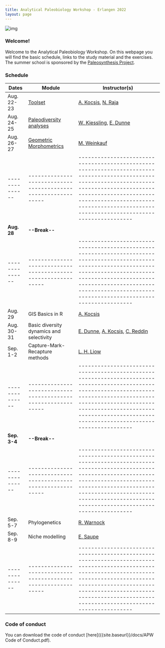 ```yaml
---
title: Analytical Paleobiology Workshop - Erlangen 2022
layout: page
---
```


![img]({{site.baseurl}}/images/orangerie.jpg) 


### Welcome!

Welcome to the Analytical Paleobiology Workshop. On this webpage you will find the basic schedule, links to the study material and the exercises. The summer school is sponsored by the [Paleosynthesis Project](http://www.paleosynthesis.de/).

### Schedule

| Dates        | Module                                                      | Instructor(s)                                                                                                                                                                                                                                                   |
|--------------|-------------------------------------------------------------|-----------------------------------------------------------------------------------------------------------------------------------------------------------------------------------------------------------------------------------------------------------------|
| Aug. 22-23   | [Toolset]({{site.baseurl}}/toolset/)                        | [A. Kocsis](https://www.gzn.nat.fau.de/palaeontologie/team/wissenschaftler/kocsis/), [N. Raja](https://www.gzn.nat.fau.de/palaeontologie/team/wissenschaftler/nussaibah-raja-schoob/)                                                                           |
| Aug. 24-25   | [Paleodiversity analyses]({{site.baseurl}}/paleodiversity/) | [W. Kiessling](https://www.gzn.nat.fau.de/palaeontologie/team/professors/kiessling/), [E. Dunne](https://www.gzn.nat.fau.eu/palaeontologie/team/wissenschaftler/emma-dunne/)                                                                                    |
| Aug. 26-27   | [Geometric Morphometrics]({{site.baseurl}}/morphometrics/)  | [M. Weinkauf](https://sites.google.com/view/manuel-f-g-weinkauf/home)                                                                                                                                                                                           |
|--------------|-------------------------------------------------------------|-----------------------------------------------------------------------------------------------------------------------------------------------------------------------------------------------------------------------------------------------------------------|
| **Aug. 28**  | **--Break--**                                               |                                                                                                                                                                                                                                                                 |
|--------------|-------------------------------------------------------------|-----------------------------------------------------------------------------------------------------------------------------------------------------------------------------------------------------------------------------------------------------------------|
| Aug. 29      | GIS Basics in R                                             | [A. Kocsis](https://www.gzn.nat.fau.de/palaeontologie/team/wissenschaftler/kocsis/)                                                                                                                                                                             |
| Aug. 30-31   | Basic diversity dynamics and selectivity                    | [E. Dunne](https://www.gzn.nat.fau.eu/palaeontologie/team/wissenschaftler/emma-dunne/), [A. Kocsis](https://www.gzn.nat.fau.de/palaeontologie/team/wissenschaftler/kocsis/), [C. Reddin](https://www.gzn.nat.fau.de/palaeontologie/team/former-members/reddin/) |
| Sep. 1-2     | Capture-Mark-Recapture methods                              | [L. H. Liow](https://leehsiangliow.com/)                                                                                                                                                                                                                        |
|--------------|-------------------------------------------------------------|-----------------------------------------------------------------------------------------------------------------------------------------------------------------------------------------------------------------------------------------------------------------|
| **Sep. 3-4** | **--Break--**                                               |                                                                                                                                                                                                                                                                 |
|--------------|-------------------------------------------------------------|-----------------------------------------------------------------------------------------------------------------------------------------------------------------------------------------------------------------------------------------------------------------|
| Sep. 5-7     | Phylogenetics                                               | [R.  Warnock](https://www.gzn.nat.fau.eu/palaeontologie/team/professors/rachel-warnock/)                                                                                                                                                                        |
| Sep. 8-9     | Niche modelling                                             | [E. Saupe](https://www.earth.ox.ac.uk/people/erin-saupe/)                                                                                                                                                                                                       |
|--------------|-------------------------------------------------------------|-----------------------------------------------------------------------------------------------------------------------------------------------------------------------------------------------------------------------------------------------------------------|


### Code of conduct

You can download the code of conduct [here]({{site.baseurl}}/docs/APW Code of Conduct.pdf). 
